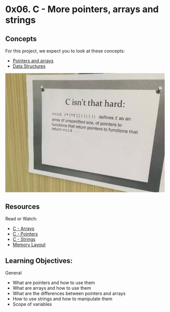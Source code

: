 # 0x06. C - More pointers, arrays and strings

## Concepts

For this project, we expect you to look at these concepts:

- [Pointers and arrays](https://intranet.hbtn.io/concepts/60)
- [Data Structures](https://intranet.hbtn.io/concepts/120)

<img src="./img/cNoIsHard.jpeg" />

## Resources
Read or Watch:

- [C - Arrays](https://intranet.hbtn.io/rltoken/JDzn5TfvFN41WKKvjOfvTg)
- [C - Pointers](https://intranet.hbtn.io/rltoken/9CA1cUi3AxHOszdncsKC7g)
- [C - Strings](https://intranet.hbtn.io/rltoken/VBdJIrssmpg5YLOfoGTVnA)
- [Memory Layout](https://www.youtube.com/watch?v=_8-ht2AKyH4)

## Learning Objectives:
General

- What are pointers and how to use them
- What are arrays and how to use them
- What are the differences between pointers and arrays
- How to use strings and how to manipulate them
- Scope of variables
